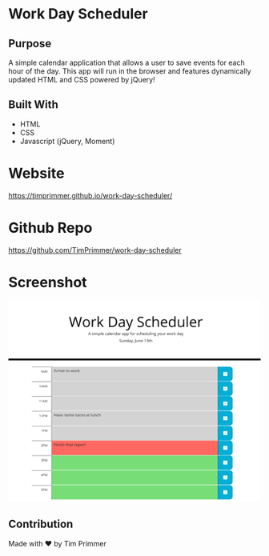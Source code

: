 # Work Day Scheduler 

## Purpose
A simple calendar application that allows a user to save events for each hour of the day. This app will run in the browser and features dynamically updated HTML and CSS powered by jQuery!

## Built With
* HTML
* CSS
* Javascript (jQuery, Moment)

# Website
https://timprimmer.github.io/work-day-scheduler/

# Github Repo
https://github.com/TimPrimmer/work-day-scheduler

# Screenshot
![Screenshot of Main Page](/assets/imgs/screenshot.png "Main Page")

## Contribution
Made with ❤️ by Tim Primmer


